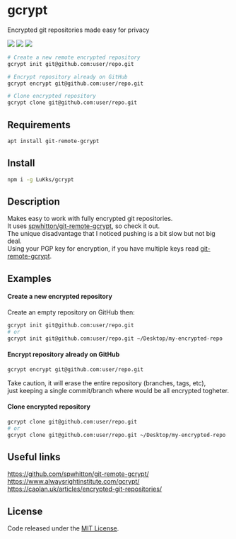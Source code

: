 # gcrypt

Encrypted git repositories made easy for privacy

![](https://img.shields.io/npm/v/gcrypt.svg) ![](https://img.shields.io/npm/dt/gcrypt.svg) ![](https://img.shields.io/github/license/LuKks/gcrypt.svg)

```sh
# Create a new remote encrypted repository 
gcrypt init git@github.com:user/repo.git

# Encrypt repository already on GitHub
gcrypt encrypt git@github.com:user/repo.git

# Clone encrypted repository
gcrypt clone git@github.com:user/repo.git
```

## Requirements
```sh
apt install git-remote-gcrypt
```

## Install
```sh
npm i -g LuKks/gcrypt
```

## Description
Makes easy to work with fully encrypted git repositories.\
It uses [spwhitton/git-remote-gcrypt](https://github.com/spwhitton/git-remote-gcrypt), so check it out.\
The unique disadvantage that I noticed pushing is a bit slow but not big deal.\
Using your PGP key for encryption, if you have multiple keys read [git-remote-gcrypt](https://github.com/spwhitton/git-remote-gcrypt).

## Examples
#### Create a new encrypted repository
Create an empty repository on GitHub then:
```sh
gcrypt init git@github.com:user/repo.git
# or
gcrypt init git@github.com:user/repo.git ~/Desktop/my-encrypted-repo
```

#### Encrypt repository already on GitHub
```sh
gcrypt encrypt git@github.com:user/repo.git
```
Take caution, it will erase the entire repository (branches, tags, etc),\
just keeping a single commit/branch where would be all encrypted togheter.

#### Clone encrypted repository
```sh
gcrypt clone git@github.com:user/repo.git
# or
gcrypt clone git@github.com:user/repo.git ~/Desktop/my-encrypted-repo
```

## Useful links
https://github.com/spwhitton/git-remote-gcrypt/ \
https://www.alwaysrightinstitute.com/gcrypt/ \
https://caolan.uk/articles/encrypted-git-repositories/

## License
Code released under the [MIT License](https://github.com/LuKks/gcrypt/blob/master/LICENSE).
